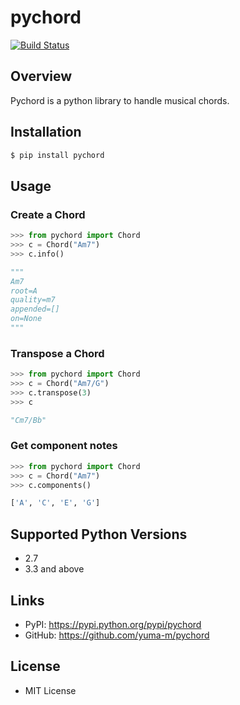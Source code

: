 # pychord

[![Build Status](https://travis-ci.org/yuma-m/pychord.svg?branch=master)](https://travis-ci.org/yuma-m/pychord)

## Overview

Pychord is a python library to handle musical chords.

## Installation

```sh
$ pip install pychord
```

## Usage

### Create a Chord

```python
>>> from pychord import Chord
>>> c = Chord("Am7")
>>> c.info()

"""
Am7
root=A
quality=m7
appended=[]
on=None
"""
```

### Transpose a Chord

```python
>>> from pychord import Chord
>>> c = Chord("Am7/G")
>>> c.transpose(3)
>>> c

"Cm7/Bb"
```

### Get component notes

```python
>>> from pychord import Chord
>>> c = Chord("Am7")
>>> c.components()

['A', 'C', 'E', 'G']
```

## Supported Python Versions
- 2.7
- 3.3 and above

## Links
- PyPI: https://pypi.python.org/pypi/pychord
- GitHub: https://github.com/yuma-m/pychord

## License

- MIT License
